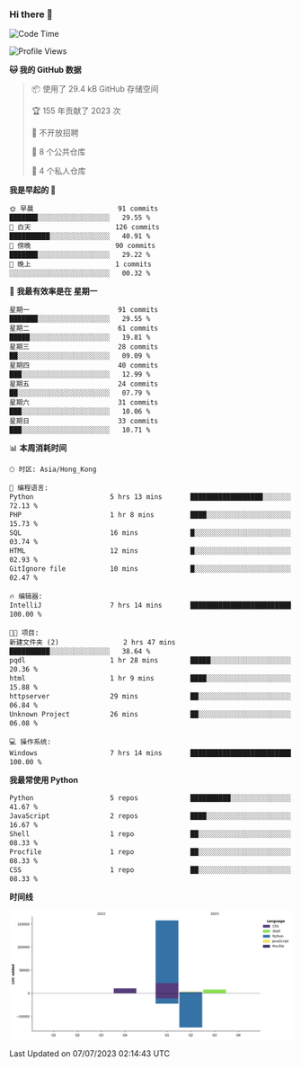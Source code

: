 ### Hi there 👋

<!--
**Mrzqd/Mrzqd** is a ✨ _special_ ✨ repository because its `README.md` (this file) appears on your GitHub profile.

Here are some ideas to get you started:

- 🔭 I’m currently working on ...
- 🌱 I’m currently learning ...
- 👯 I’m looking to collaborate on ...
- 🤔 I’m looking for help with ...
- 💬 Ask me about ...
- 📫 How to reach me: ...
- 😄 Pronouns: ...
- ⚡ Fun fact: ...
-->
<!--START_SECTION:waka-->
![Code Time](http://img.shields.io/badge/Code%20Time-113%20hrs%201%20min-blue)

![Profile Views](http://img.shields.io/badge/%E4%B8%AA%E4%BA%BA%E8%B5%84%E6%96%99%E8%A7%82%E7%9C%8B%E6%AC%A1%E6%95%B0-2-blue)

**🐱 我的 GitHub 数据** 

> 📦  使用了 29.4 kB GitHub 存储空间 
 > 
> 🏆 155 年贡献了 2023 次
 > 
> 🚫 不开放招聘
 > 
> 📜 8 个公共仓库 
 > 
> 🔑 4 个私人仓库 
 > 
**我是早起的 🐤** 

```text
🌞 早晨                     91 commits          ███████░░░░░░░░░░░░░░░░░░   29.55 % 
🌆 白天                     126 commits         ██████████░░░░░░░░░░░░░░░   40.91 % 
🌃 傍晚                     90 commits          ███████░░░░░░░░░░░░░░░░░░   29.22 % 
🌙 晚上                     1 commits           ░░░░░░░░░░░░░░░░░░░░░░░░░   00.32 % 
```
📅 **我最有效率是在 星期一** 

```text
星期一                      91 commits          ███████░░░░░░░░░░░░░░░░░░   29.55 % 
星期二                      61 commits          █████░░░░░░░░░░░░░░░░░░░░   19.81 % 
星期三                      28 commits          ██░░░░░░░░░░░░░░░░░░░░░░░   09.09 % 
星期四                      40 commits          ███░░░░░░░░░░░░░░░░░░░░░░   12.99 % 
星期五                      24 commits          ██░░░░░░░░░░░░░░░░░░░░░░░   07.79 % 
星期六                      31 commits          ███░░░░░░░░░░░░░░░░░░░░░░   10.06 % 
星期日                      33 commits          ███░░░░░░░░░░░░░░░░░░░░░░   10.71 % 
```


📊 **本周消耗时间** 

```text
🕑︎ 时区: Asia/Hong_Kong

💬 编程语言: 
Python                   5 hrs 13 mins       ██████████████████░░░░░░░   72.13 % 
PHP                      1 hr 8 mins         ████░░░░░░░░░░░░░░░░░░░░░   15.73 % 
SQL                      16 mins             █░░░░░░░░░░░░░░░░░░░░░░░░   03.74 % 
HTML                     12 mins             █░░░░░░░░░░░░░░░░░░░░░░░░   02.93 % 
GitIgnore file           10 mins             █░░░░░░░░░░░░░░░░░░░░░░░░   02.47 % 

🔥 编辑器: 
IntelliJ                 7 hrs 14 mins       █████████████████████████   100.00 % 

🐱‍💻 项目: 
新建文件夹 (2)                2 hrs 47 mins       ██████████░░░░░░░░░░░░░░░   38.64 % 
pqdl                     1 hr 28 mins        █████░░░░░░░░░░░░░░░░░░░░   20.36 % 
html                     1 hr 9 mins         ████░░░░░░░░░░░░░░░░░░░░░   15.88 % 
httpserver               29 mins             ██░░░░░░░░░░░░░░░░░░░░░░░   06.84 % 
Unknown Project          26 mins             ██░░░░░░░░░░░░░░░░░░░░░░░   06.08 % 

💻 操作系统: 
Windows                  7 hrs 14 mins       █████████████████████████   100.00 % 
```

**我最常使用 Python** 

```text
Python                   5 repos             ██████████░░░░░░░░░░░░░░░   41.67 % 
JavaScript               2 repos             ████░░░░░░░░░░░░░░░░░░░░░   16.67 % 
Shell                    1 repo              ██░░░░░░░░░░░░░░░░░░░░░░░   08.33 % 
Procfile                 1 repo              ██░░░░░░░░░░░░░░░░░░░░░░░   08.33 % 
CSS                      1 repo              ██░░░░░░░░░░░░░░░░░░░░░░░   08.33 % 
```



**时间线**

![Lines of Code chart](https://raw.githubusercontent.com/Mrzqd/Mrzqd/main/assets/bar_graph.png)


 Last Updated on 07/07/2023 02:14:43 UTC
<!--END_SECTION:waka-->
